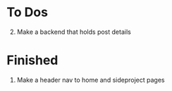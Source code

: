 # To Dos

2. Make a backend that holds post details

# Finished

1. Make a header nav to home and sideproject pages
